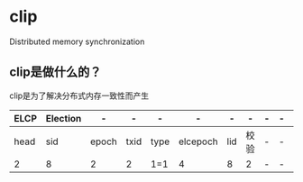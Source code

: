 # clip
 Distributed memory synchronization

clip是做什么的？
------------------
clip是为了解决分布式内存一致性而产生

ELCP | Election | - | -| -| -| -|- | -| -|-
-------- | -------- | -------- | -------- | -------- | -------- | -------- | -------- | -------- | -------- | -------- 
head|sid|epoch|txid|type|elcepoch|lid|校验|-|-|-
2|8|2|2|1=1|4|8|2|-|-|-
